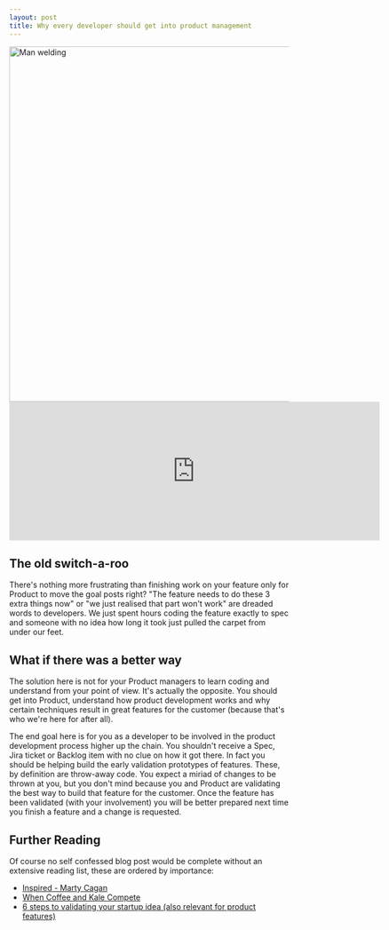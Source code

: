 ```yaml
---
layout: post
title: Why every developer should get into product management
---
```


<img src="https://matt-reid-images.s3-eu-west-1.amazonaws.com/man-welding.jpg" alt="Man welding" height="640" width="800">

<iframe sandbox="allow-scripts" scrolling="no" height="250" width="667" data-appid="dbtLvB_w7" class="app-ep-iframe" frameborder="0" src="https://play.ht/embed/?article_url=https://www.matt-reid.co.uk/2019/10/30/every-developer-should-learn-product.html&voice=Matthew" article-url="https://www.matt-reid.co.uk/2019/10/30/every-developer-should-learn-product.html" allowfullscreen=""></iframe>

## The old switch-a-roo

There's nothing more frustrating than finishing work on your feature only for Product to move the goal posts right? "The feature needs to do these 3 extra things now" or "we just realised that part won't work" are dreaded words to developers. We just spent hours coding the feature exactly to spec and someone with no idea how long it took just pulled the carpet from under our feet.

## What if there was a better way

The solution here is not for your Product managers to learn coding and understand from your point of view. It's actually the opposite. You should get into Product, understand how product development works and why certain techniques result in great features for the customer (because that's who we're here for after all).

The end goal here is for you as a developer to be involved in the product development process higher up the chain. You shouldn't receive a Spec, Jira ticket or Backlog item with no clue on how it got there. In fact you should be helping build the early validation prototypes of features. These, by definition are throw-away code. You expect a miriad of changes to be thrown at you, but you don't mind because you and Product are validating the best way to build that feature for the customer. Once the feature has been validated (with your involvement) you will be better prepared next time you finish a feature and a change is requested.

## Further Reading

Of course no self confessed blog post would be complete without an extensive reading list, these are ordered by importance:

- [Inspired - Marty Cagan](http://bit.ly/2N0CKl2)
- [When Coffee and Kale Compete](http://www.whencoffeeandkalecompete.com/)
- [6 steps to validating your startup idea (also relevant for product features)](https://hackernoon.com/6-steps-to-validating-your-startup-idea-d3ba64187bf#.6uxokf3qa)